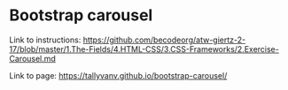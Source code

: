 # Bootstrap carousel

Link to instructions: https://github.com/becodeorg/atw-giertz-2-17/blob/master/1.The-Fields/4.HTML-CSS/3.CSS-Frameworks/2.Exercise-Carousel.md

Link to page: https://tallyvanv.github.io/bootstrap-carousel/
